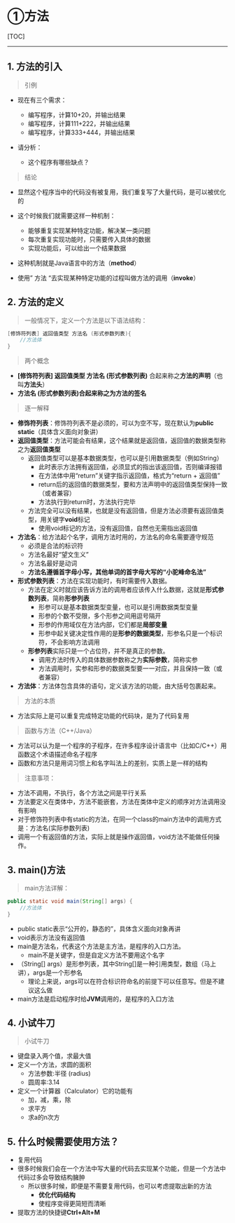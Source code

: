 # ①方法

[TOC]

---



## 1. 方法的引入

> 引例

- 现在有三个需求：
  - 编写程序，计算10+20，并输出结果
  - 编写程序，计算111+222，并输出结果
  - 编写程序，计算333+444，并输出结果

- 请分析：
  - 这个程序有哪些缺点？



> 结论

- 显然这个程序当中的代码没有被复用，我们重复写了大量代码，是可以被优化的

- 这个时候我们就需要这样一种机制：
  - 能够重复实现某种特定功能，解决某一类问题
  - 每次重复实现功能时，只需要传入具体的数据
  - 实现功能后，可以给出一个结果数据

- 这种机制就是Java语言中的方法（**method**）
- 使用” 方法 “去实现某种特定功能的过程叫做方法的调用（**invoke**）



## 2. 方法的定义

> 一般情况下，定义一个方法是以下语法结构：

```java
[修饰符列表] 返回值类型 方法名 (形式参数列表){
	//方法体
}
```

> 两个概念

- **[修饰符列表] 返回值类型 方法名 (形式参数列表)** 合起来称之**方法的声明**（也叫**方法头**）
- **方法名 (形式参数列表)**合起来称之为**方法的签名**

> 逐一解释

- **修饰符列表**：修饰符列表不是必须的，可以为空不写，现在默认为**public static**（具体含义面向对象讲）
- **返回值类型**：方法可能会有结果，这个结果就是返回值，返回值的数据类型称之为**返回值类型**
  - 返回值类型可以是基本数据类型，也可以是引用数据类型（例如String）
    - 此时表示方法拥有返回值，必须显式的指出该返回值，否则编译报错
    - 在方法体中用“return”关键字指示返回值，格式为“return + 返回值”
    - return后的返回值的数据类型，要和方法声明中的返回值类型保持一致（或者兼容）
    - 方法执行到return时，方法执行完毕
  - 方法完全可以没有结果，也就是没有返回值，但是方法必须要有返回值类型，用关键字**void**标记
    - 使用void标记的方法，没有返回值，自然也无需指出返回值
- **方法名**：给方法起个名字，调用方法时用的，方法名的命名需要遵守规范
  - 必须是合法的标识符
  - 方法名最好“望文生义”
  - 方法名最好是动词
  - **方法名遵循首字母小写，其他单词的首字母大写的“小驼峰命名法”**
- **形式参数列表**：方法在实现功能时，有时需要传入数据。
  - 方法在定义时就应该告诉方法的调用者应该传入什么数据，这就是**形式参数列表**，简称**形参列表**
    - 形参可以是基本数据类型变量，也可以是引用数据类型变量
    - 形参的个数不受限，多个形参之间用逗号隔开
    - 形参的作用域仅在方法内部，它们都是**局部变量**
    - 形参中起关键决定性作用的是**形参的数据类型**，形参名只是一个标识符，不会影响方法调用
  - **形参列表**实际只是一个占位符，并不是真正的参数。
    - 调用方法时传入的具体数据参数称之为**实际参数**，简称实参
    - 方法调用时，实参和形参的数据类型要一一对应，并且保持一致（或者兼容）
- **方法体**：方法体包含具体的语句，定义该方法的功能，由大括号包裹起来。

> 方法的本质

- 方法实际上是可以重复完成特定功能的代码块，是为了代码复用

> 函数与方法（C++/Java）

- 方法可以认为是一个程序的子程序，在许多程序设计语言中（比如C/C++）用函数这个术语描述命名子程序
- 函数和方法只是用词习惯上和名字叫法上的差别，实质上是一样的结构

> 注意事项：

- 方法不调用，不执行，各个方法之间是平行关系
- 方法要定义在类体中，方法不能嵌套，方法在类体中定义的顺序对方法调用没有影响
- 对于修饰符列表中有static的方法，在同一个class的main方法中的调用方式是：方法名(实际参数列表)
- 调用一个有返回值的方法，实际上就是操作返回值，void方法不能做任何操作。



## 3. main()方法

> main方法详解：

```Java
public static void main(String[] args) {
	//方法体	
}
```

- public static表示“公开的，静态的”，具体含义面向对象再讲
- void表示方法没有返回值
- main是方法名，代表这个方法是主方法，是程序的入口方法。
  - main不是关键字，但是自定义方法不要用这个名字
- （String[] args）是形参列表，其中String[]是一种引用类型，数组（马上讲），args是一个形参名
  - 理论上来说，args可以在符合标识符命名的前提下可以任意写。但是不建议这么做
- main方法是启动程序时给**JVM**调用的，是程序的入口方法



## 4. 小试牛刀

> 小试牛刀

- 键盘录入两个值，求最大值
- 定义一个方法，求圆的面积
  - 方法参数:半径 (radius) 
  - 圆周率:3.14
- 定义一个计算器（Calculator）它的功能有
  - 加，减，乘，除
  - 求平方
  - 求a的n次方



## 5. 什么时候需要使用方法？

- 复用代码
- 很多时候我们会在一个方法中写大量的代码去实现某个功能，但是一个方法中代码过多会导致结构臃肿
  - 所以很多时候，即便是不需要复用代码，也可以考虑提取出新的方法
    - **优化代码结构**
    - 使程序变得更简短而清晰
- 提取方法的快捷键**Ctrl+Alt+M**